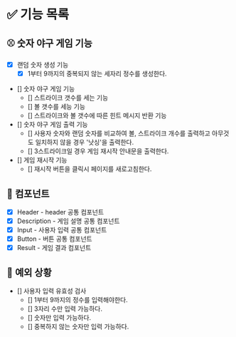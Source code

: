 # ✅ 기능 목록

## ⚾️ 숫자 야구 게임 기능

- [x] 랜덤 숫자 생성 기능
  - [x] 1부터 9까지의 중복되지 않는 세자리 정수를 생성한다.
- [] 숫자 야구 게임 기능
  - [] 스트라이크 갯수를 세는 기능
  - [] 볼 갯수를 세능 기능
  - [] 스트라이크와 볼 갯수에 따른 힌트 메시지 반환 기능
- [] 숫자 야구 게임 출력 기능
  - [] 사용자 숫자와 랜덤 숫자를 비교하여 볼, 스트라이크 개수를 출력하고 아무것도 일치하지 않을 경우 '낫싱'을 출력한다.
  - [] 3스트라이크일 경우 게임 재시작 안내문을 출력한다.
- [] 게임 재시작 기능
  - [] 재시작 버튼을 클릭시 페이지를 새로고침한다.

## 📁 컴포넌트

- [x] Header - header 공통 컴포넌트
- [x] Description - 게임 설명 공통 컴포넌트
- [x] Input - 사용자 입력 공통 컴포넌트
- [x] Button - 버튼 공통 컴포넌트
- [x] Result - 게임 결과 컴포넌트

## 🎯 예외 상황

- [] 사용자 입력 유효성 검사
  - [] 1부터 9까지의 정수를 입력해야한다.
  - [] 3자리 수만 입력 가능하다.
  - [] 숫자만 입력 가능하다.
  - [] 중복하지 않는 숫자만 입력 가능하다.
